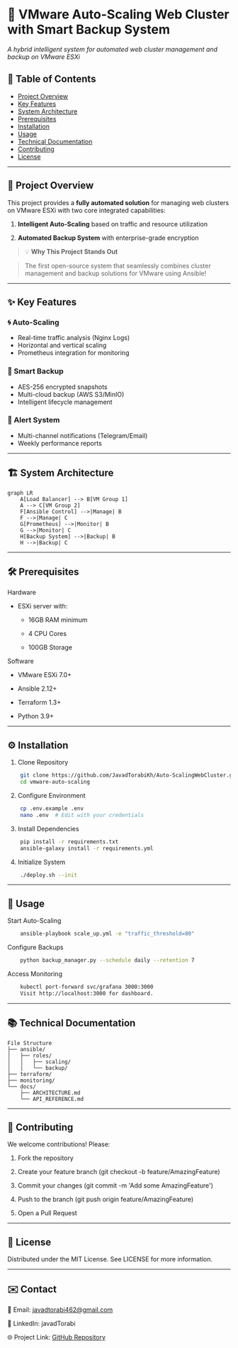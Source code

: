 # 🚀 VMware Auto-Scaling Web Cluster with Smart Backup System
  
*A hybrid intelligent system for automated web cluster management and backup on VMware ESXi*

## 📌 Table of Contents
- [Project Overview](#-project-overview)
- [Key Features](#-key-features)
- [System Architecture](#-system-architecture)
- [Prerequisites](#-prerequisites)
- [Installation](#%EF%B8%8F-installation)
- [Usage](#-usage)
- [Technical Documentation](#-technical-documentation)
- [Contributing](#-contributing)
- [License](#-license)

---

## 🌟 Project Overview

This project provides a **fully automated solution** for managing web clusters on VMware ESXi with two core integrated capabilities:

1. **Intelligent Auto-Scaling** based on traffic and resource utilization

2. **Automated Backup System** with enterprise-grade encryption

> 💡 **Why This Project Stands Out**  

> The first open-source system that seamlessly combines cluster management and backup solutions for VMware using Ansible!

---

## ✨ Key Features

### 🌀 Auto-Scaling

- Real-time traffic analysis (Nginx Logs)
- Horizontal and vertical scaling
- Prometheus integration for monitoring

### 💾 Smart Backup
- AES-256 encrypted snapshots
- Multi-cloud backup (AWS S3/MinIO)
- Intelligent lifecycle management

### 🔔 Alert System
- Multi-channel notifications (Telegram/Email)
- Weekly performance reports

---

## 🏗 System Architecture

```mermaid
graph LR
    A[Load Balancer] --> B[VM Group 1]
    A --> C[VM Group 2]
    F[Ansible Control] -->|Manage| B
    F -->|Manage| C
    G[Prometheus] -->|Monitor| B
    G -->|Monitor| C
    H[Backup System] -->|Backup| B
    H -->|Backup| C
```

---

## 🛠 Prerequisites
Hardware
- ESXi server with:

    - 16GB RAM minimum

    - 4 CPU Cores

    - 100GB Storage


Software
- VMware ESXi 7.0+

- Ansible 2.12+

- Terraform 1.3+

- Python 3.9+

---


## ⚙️ Installation

1. Clone Repository

```bash
    git clone https://github.com/JavadTorabiKh/Auto-ScalingWebCluster.git
    cd vmware-auto-scaling
```

2. Configure Environment

```bash
    cp .env.example .env
    nano .env  # Edit with your credentials
```

3. Install Dependencies
```bash
    pip install -r requirements.txt
    ansible-galaxy install -r requirements.yml
```

4. Initialize System
```bash
    ./deploy.sh --init
```

---

## 🎯 Usage

Start Auto-Scaling

```bash
    ansible-playbook scale_up.yml -e "traffic_threshold=80"
```

Configure Backups
```bash
    python backup_manager.py --schedule daily --retention 7
```

Access Monitoring

```bash
    kubectl port-forward svc/grafana 3000:3000
    Visit http://localhost:3000 for dashboard.
```

---

## 📚 Technical Documentation
    File Structure
    ├── ansible/
    │   ├── roles/
    │   │   ├── scaling/
    │   │   └── backup/
    ├── terraform/
    ├── monitoring/
    └── docs/
        ├── ARCHITECTURE.md
        └── API_REFERENCE.md

---

## 🤝 Contributing
We welcome contributions! Please:

1. Fork the repository

2. Create your feature branch (git checkout -b feature/AmazingFeature)

3. Commit your changes (git commit -m 'Add some AmazingFeature')

4. Push to the branch (git push origin feature/AmazingFeature)

5. Open a Pull Request

---


## 📜 License

Distributed under the MIT License. See LICENSE for more information.

---

## ✉️ Contact

📧 Email: javadtorabi462@gmail.com

💼 LinkedIn: javadTorabi

🌐 Project Link: [GitHub Repository](https://github.com/JavadTorabiKh/Auto-ScalingWebCluster)



